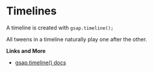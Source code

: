 # Timelines

A timeline is created with `gsap.timeline();`

All tweens in a timeline naturally play one after the other.

**Links and More**

* [gsap.timeline() docs](https://greensock.com/docs/v3/GSAP/Timeline)

